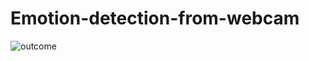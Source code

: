 # Emotion-detection-from-webcam
![outcome](https://github.com/ugurbykyldz/Emotion-detection-from-webcam//duygu.png)
